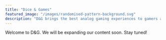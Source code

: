 ```yaml
---
title: "Dice & Games"
featured_image: "/images/randomised-pattern-background.svg"
description: "D&G brings the best analog gaming experiences to gamers and hobbyists everywhere."
---
```

Welcome to D&G. We will be expanding our content soon. Stay tuned!
